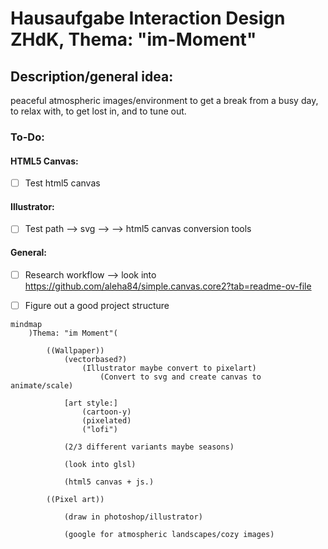 # Hausaufgabe Interaction Design ZHdK, Thema: "im-Moment"

## Description/general idea:
peaceful atmospheric images/environment to get a break from a busy day, to relax with, to get lost in, and to tune out. 


### To-Do:

#### HTML5 Canvas:
- [ ] Test html5 canvas

#### Illustrator:
- [ ] Test path --> svg --> --> html5 canvas conversion tools

#### General:
- [ ] Research workflow --> look into https://github.com/aleha84/simple.canvas.core2?tab=readme-ov-file
- [ ] Figure out a good project structure



```mermaid
mindmap
    )Thema: "im Moment"(

        ((Wallpaper))
            (vectorbased?)
                (Illustrator maybe convert to pixelart)
                    (Convert to svg and create canvas to animate/scale)

            [art style:] 
                (cartoon-y)
                (pixelated)
                ("lofi")

            (2/3 different variants maybe seasons)

            (look into glsl)

            (html5 canvas + js.)

        ((Pixel art))

            (draw in photoshop/illustrator)

            (google for atmospheric landscapes/cozy images)


```